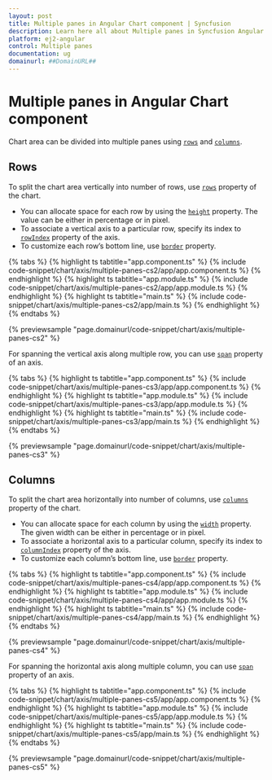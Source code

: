 ```yaml
---
layout: post
title: Multiple panes in Angular Chart component | Syncfusion
description: Learn here all about Multiple panes in Syncfusion Angular Chart component of Syncfusion Essential JS 2 and more.
platform: ej2-angular
control: Multiple panes 
documentation: ug
domainurl: ##DomainURL##
---
```


# Multiple panes in Angular Chart component

Chart area can be divided into multiple panes using [`rows`](https://ej2.syncfusion.com/angular/documentation/api/chart/rowDirective/) and [`columns`](https://ej2.syncfusion.com/angular/documentation/api/chart/columnDirective/).

## Rows

To split the chart area vertically into number of rows, use [`rows`](https://ej2.syncfusion.com/angular/documentation/api/chart/rowDirective/) property of the chart.

* You can allocate space for each row by using the [`height`](https://ej2.syncfusion.com/angular/documentation/api/chart/rowDirective/#height) property. The value can be either in percentage or in pixel.
* To associate a vertical axis to a particular row, specify its index to [`rowIndex`](https://ej2.syncfusion.com/angular/documentation/api/chart/axisDirective/#rowindex-number) property of the axis.
* To customize each row’s bottom line, use [`border`](https://ej2.syncfusion.com/angular/documentation/api/chart/rowDirective/#border-bordermodel) property.

{% tabs %}
{% highlight ts tabtitle="app.component.ts" %}
{% include code-snippet/chart/axis/multiple-panes-cs2/app/app.component.ts %}
{% endhighlight %}
{% highlight ts tabtitle="app.module.ts" %}
{% include code-snippet/chart/axis/multiple-panes-cs2/app/app.module.ts %}
{% endhighlight %}
{% highlight ts tabtitle="main.ts" %}
{% include code-snippet/chart/axis/multiple-panes-cs2/app/main.ts %}
{% endhighlight %}
{% endtabs %}
  
{% previewsample "page.domainurl/code-snippet/chart/axis/multiple-panes-cs2" %}

For spanning the vertical axis along multiple row, you can use [`span`](https://ej2.syncfusion.com/angular/documentation/api/chart/axisDirective/#span) property of an axis.

{% tabs %}
{% highlight ts tabtitle="app.component.ts" %}
{% include code-snippet/chart/axis/multiple-panes-cs3/app/app.component.ts %}
{% endhighlight %}
{% highlight ts tabtitle="app.module.ts" %}
{% include code-snippet/chart/axis/multiple-panes-cs3/app/app.module.ts %}
{% endhighlight %}
{% highlight ts tabtitle="main.ts" %}
{% include code-snippet/chart/axis/multiple-panes-cs3/app/main.ts %}
{% endhighlight %}
{% endtabs %}
  
{% previewsample "page.domainurl/code-snippet/chart/axis/multiple-panes-cs3" %}

## Columns

To split the chart area horizontally into number of columns, use [`columns`](https://ej2.syncfusion.com/angular/documentation/api/chart/columnDirective/) property of the chart.

* You can allocate space for each column by using the [`width`](https://ej2.syncfusion.com/angular/documentation/api/chart/columnDirective/#width)
property. The given width can be either in percentage or in pixel.
* To associate a horizontal axis to a particular column, specify its index to [`columnIndex`](https://ej2.syncfusion.com/angular/documentation/api/chart/axisDirective/#columnindex) property of the axis.
* To customize each column’s bottom line, use [`border`](https://ej2.syncfusion.com/angular/documentation/api/chart/columnDirective/#border) property.

{% tabs %}
{% highlight ts tabtitle="app.component.ts" %}
{% include code-snippet/chart/axis/multiple-panes-cs4/app/app.component.ts %}
{% endhighlight %}
{% highlight ts tabtitle="app.module.ts" %}
{% include code-snippet/chart/axis/multiple-panes-cs4/app/app.module.ts %}
{% endhighlight %}
{% highlight ts tabtitle="main.ts" %}
{% include code-snippet/chart/axis/multiple-panes-cs4/app/main.ts %}
{% endhighlight %}
{% endtabs %}
  
{% previewsample "page.domainurl/code-snippet/chart/axis/multiple-panes-cs4" %}

For spanning the horizontal axis along multiple column, you can use [`span`](https://ej2.syncfusion.com/angular/documentation/api/chart/axisDirective/#span) property of an axis.

{% tabs %}
{% highlight ts tabtitle="app.component.ts" %}
{% include code-snippet/chart/axis/multiple-panes-cs5/app/app.component.ts %}
{% endhighlight %}
{% highlight ts tabtitle="app.module.ts" %}
{% include code-snippet/chart/axis/multiple-panes-cs5/app/app.module.ts %}
{% endhighlight %}
{% highlight ts tabtitle="main.ts" %}
{% include code-snippet/chart/axis/multiple-panes-cs5/app/main.ts %}
{% endhighlight %}
{% endtabs %}
  
{% previewsample "page.domainurl/code-snippet/chart/axis/multiple-panes-cs5" %}
